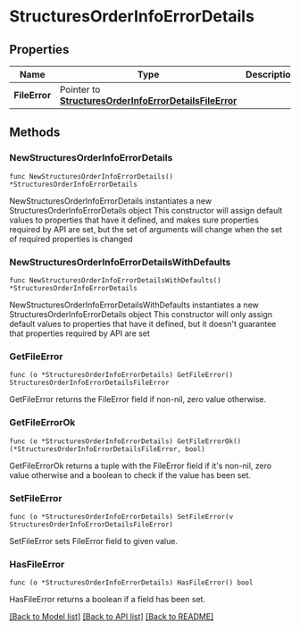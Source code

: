 # StructuresOrderInfoErrorDetails

## Properties

Name | Type | Description | Notes
------------ | ------------- | ------------- | -------------
**FileError** | Pointer to [**StructuresOrderInfoErrorDetailsFileError**](StructuresOrderInfoErrorDetailsFileError.md) |  | [optional] 

## Methods

### NewStructuresOrderInfoErrorDetails

`func NewStructuresOrderInfoErrorDetails() *StructuresOrderInfoErrorDetails`

NewStructuresOrderInfoErrorDetails instantiates a new StructuresOrderInfoErrorDetails object
This constructor will assign default values to properties that have it defined,
and makes sure properties required by API are set, but the set of arguments
will change when the set of required properties is changed

### NewStructuresOrderInfoErrorDetailsWithDefaults

`func NewStructuresOrderInfoErrorDetailsWithDefaults() *StructuresOrderInfoErrorDetails`

NewStructuresOrderInfoErrorDetailsWithDefaults instantiates a new StructuresOrderInfoErrorDetails object
This constructor will only assign default values to properties that have it defined,
but it doesn't guarantee that properties required by API are set

### GetFileError

`func (o *StructuresOrderInfoErrorDetails) GetFileError() StructuresOrderInfoErrorDetailsFileError`

GetFileError returns the FileError field if non-nil, zero value otherwise.

### GetFileErrorOk

`func (o *StructuresOrderInfoErrorDetails) GetFileErrorOk() (*StructuresOrderInfoErrorDetailsFileError, bool)`

GetFileErrorOk returns a tuple with the FileError field if it's non-nil, zero value otherwise
and a boolean to check if the value has been set.

### SetFileError

`func (o *StructuresOrderInfoErrorDetails) SetFileError(v StructuresOrderInfoErrorDetailsFileError)`

SetFileError sets FileError field to given value.

### HasFileError

`func (o *StructuresOrderInfoErrorDetails) HasFileError() bool`

HasFileError returns a boolean if a field has been set.


[[Back to Model list]](../README.md#documentation-for-models) [[Back to API list]](../README.md#documentation-for-api-endpoints) [[Back to README]](../README.md)


